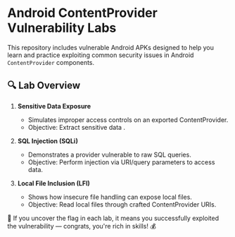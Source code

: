 # Android ContentProvider Vulnerability Labs

This repository includes vulnerable Android APKs designed to help you learn and practice exploiting common security issues in Android `ContentProvider` components.

## 🔍 Lab Overview

1. **Sensitive Data Exposure**
   - Simulates improper access controls on an exported ContentProvider.
   - Objective: Extract sensitive data .

2. **SQL Injection (SQLi)**
   - Demonstrates a provider vulnerable to raw SQL queries.
   - Objective: Perform injection via URI/query parameters to access data.

3. **Local File Inclusion (LFI)**
   - Shows how insecure file handling can expose local files.
   - Objective: Read local files through crafted ContentProvider URIs.

📌 If you uncover the flag in each lab, it means you successfully exploited the vulnerability — congrats, you're rich in skills! 💰






